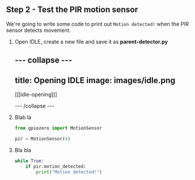 ## Step 2 - Test the PIR motion sensor

We're going to write some code to print out `Motion detected!` when the PIR sensor detects movement.

1. Open IDLE, create a new file and save it as **parent-detector.py**

    --- collapse ---
    ---
    title: Opening IDLE
    image: images/idle.png
    ---

    [[[idle-opening]]]

    --- /collapse ---

1. Blab la
    ```python
    from gpiozero import MotionSensor

    pir = MotionSensor(4)
    ```

2. Bla bla

    ```python
    while True:
        if pir.motion_detected:
    	    print("Motion detected!")
    ```